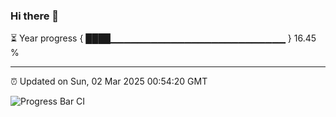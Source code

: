 ### Hi there 👋

⏳ Year progress { ████▁▁▁▁▁▁▁▁▁▁▁▁▁▁▁▁▁▁▁▁▁▁▁▁▁▁ } 16.45 %

---

⏰ Updated on Sun, 02 Mar 2025 00:54:20 GMT

![Progress Bar CI](https://github.com/Shyam-Makwana/GitHub-Actions-Demo/workflows/Progress%20Bar%20CI/badge.svg)
